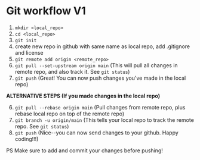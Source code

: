 # Git workflow V1

1. `mkdir <local_repo>`
2. `cd <local_repo>`
3. `git init`
4. create new repo in github with same name as local repo, add .gitignore and license
5. `git remote add origin <remote_repo>`
6. `git pull --set-upstream origin main` (This will pull all changes in remote repo, and also track it. See `git status`)
7. `git push` (Great! You can now push changes you've made in the local repo)

**ALTERNATIVE STEPS (If you made changes in the local repo)**

6. `git pull --rebase origin main` (Pull changes from remote repo, plus rebase local repo on top of the remote repo)
7. `git branch -u origin/main` (This tells your local repo to track the remote repo. See `git status`)
8. `git push` (Nice--you can now send changes to your github. Happy coding!!!)

PS Make sure to add and commit your changes before pushing!
